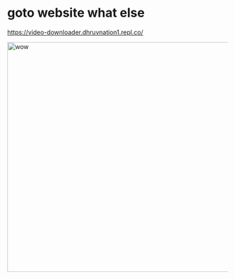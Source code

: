 # goto website what else
https://video-downloader.dhruvnation1.repl.co/


<img width="526" alt="wow" src="https://user-images.githubusercontent.com/60794694/115616141-814f9e80-a2f8-11eb-8958-292678050dda.png">
